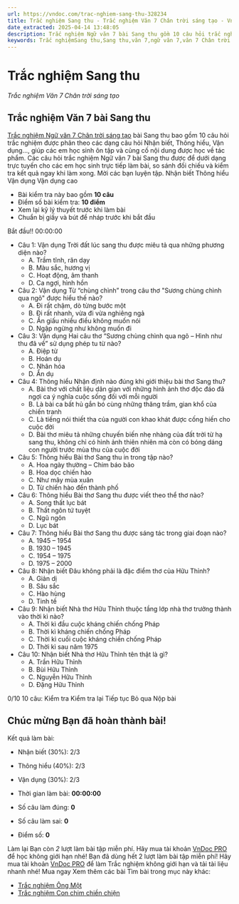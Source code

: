```yaml
---
url: https://vndoc.com/trac-nghiem-sang-thu-328234
title: Trắc nghiệm Sang thu - Trắc nghiệm Văn 7 Chân trời sáng tạo - VnDoc.com
date_extracted: 2025-04-14 13:48:05
description: Trắc nghiệm Ngữ văn 7 bài Sang thu gồm 10 câu hỏi trắc nghiệm giúp các em ôn tập củng cố kiến thức được học hiệu quả.
keywords: Trắc nghiệmSang thu,Sang thu,văn 7,ngữ văn 7,văn 7 Chân trời sáng tạo,trắc nghiệm văn 7 Chân trời sáng tạo,trắc nghiệm văn 7 bài Sang thu,trắc nghiệm ngữ văn 7 bài Sang thu,trắc nghiệm văn 7 Sang thu
---
```


# Trắc nghiệm Sang thu
 _Trắc nghiệm Văn 7 Chân trời sáng tạo_
## Trắc nghiệm Văn 7 bài Sang thu
[Trắc nghiệm Ngữ văn 7 Chân trời sáng tạo](<https://vndoc.com/trac-nghiem-ngu-van-7-chan-troi-sang-tao>) bài Sang thu bao gồm 10 câu hỏi trắc nghiệm được phân theo các dạng câu hỏi Nhận biết, Thông hiểu, Vận dụng..., giúp các em học sinh ôn tập và củng cố nội dung được học về tác phẩm.
Các câu hỏi trắc nghiệm Ngữ văn 7 bài Sang thu được để dưới dạng trực tuyến cho các em học sinh trực tiếp làm bài, so sánh đối chiếu và kiểm tra kết quả ngay khi làm xong. Mời các bạn luyện tập.
Nhận biết Thông hiểu Vận dụng Vận dụng cao
  * Bài kiểm tra này bao gồm **10 câu**
  * Điểm số bài kiểm tra: **10 điểm**
  * Xem lại kỹ lý thuyết trước khi làm bài
  * Chuẩn bị giấy và bút để nháp trước khi bắt đầu

Bắt đầu\!\!
00:00:00
  * Câu 1:  Vận dụng
Trời đất lúc sang thu được miêu tả qua những phương diện nào?
    * A. Trầm tĩnh, răn dạy 
    * B. Màu sắc, hương vị 
    * C. Hoạt động, âm thanh 
    * D. Ca ngợi, hình hồn 
  * Câu 2:  Vận dụng
Từ “chùng chình” trong câu thơ "Sương chùng chình qua ngõ" được hiểu thế nào?
    * A. Đi rất chậm, dò từng bước một 
    * B. Đi rất nhanh, vừa đi vừa nghiêng ngả 
    * C. Ẩn giấu nhiều điều không muốn nói 
    * D. Ngập ngừng như không muốn đi 
  * Câu 3:  Vận dụng
Hai câu thơ “Sương chùng chình qua ngõ – Hình như thu đã về” sử dụng phép tu từ nào?
    * A. Điệp từ 
    * B. Hoán dụ 
    * C. Nhân hóa 
    * D. Ẩn dụ 
  * Câu 4:  Thông hiểu
Nhận định nào đúng khi giới thiệu bài thơ Sang thu?
    * A. Bài thơ với chất liệu dân gian với những hình ảnh thơ độc đáo đã ngợi ca ý nghĩa cuộc sống đối với mỗi người 
    * B. Là bài ca bất hủ gắn bó cùng những thăng trầm, gian khổ của chiến tranh 
    * C. Là tiếng nói thiết tha của người con khao khát được cống hiến cho cuộc đời 
    * D. Bài thơ miêu tả những chuyến biến nhẹ nhàng của đất trời từ hạ sang thu, không chỉ có hình ảnh thiên nhiên mà còn có bóng dáng con người trước mùa thu của cuộc đời 
  * Câu 5:  Thông hiểu
Bài thơ Sang thu in trong tập nào?
    * A. Hoa ngày thường – Chim báo bão 
    * B. Hoa dọc chiến hào 
    * C. Như mây mùa xuân 
    * D. Từ chiến hào đến thành phố 
  * Câu 6:  Thông hiểu
Bài thơ Sang thu được viết theo thể thơ nào?
    * A. Song thất lục bát 
    * B. Thất ngôn tứ tuyệt 
    * C. Ngũ ngôn 
    * D. Lục bát 
  * Câu 7:  Thông hiểu
Bài thơ Sang thu được sáng tác trong giai đoạn nào?
    * A. 1945 – 1954 
    * B. 1930 – 1945 
    * C. 1954 – 1975 
    * D. 1975 – 2000 
  * Câu 8:  Nhận biết
Đâu không phải là đặc điểm thơ của Hữu Thỉnh?
    * A. Giản dị 
    * B. Sâu sắc 
    * C. Hào hùng 
    * D. Tinh tế 
  * Câu 9:  Nhận biết
Nhà thơ Hữu Thỉnh thuộc tầng lớp nhà thơ trưởng thành vào thời kì nào?
    * A. Thời kì đầu cuộc kháng chiến chống Pháp 
    * B. Thời kì kháng chiến chống Pháp 
    * C. Thời kì cuối cuộc kháng chiến chống Pháp 
    * D. Thời kì sau năm 1975 
  * Câu 10:  Nhận biết
Nhà thơ Hữu Thỉnh tên thật là gì?
    * A. Trần Hữu Thỉnh 
    * B. Bùi Hữu Thỉnh 
    * C. Nguyễn Hữu Thỉnh 
    * D. Đặng Hữu Thỉnh 

0/10
10 câu:
Kiểm tra Kiểm tra lại Tiếp tục Bỏ qua Nộp bài
## Chúc mừng Bạn đã hoàn thành bài\!
Kết quả làm bài:
  * Nhận biết \(30%\):
2/3
  * Thông hiểu \(40%\):
2/3
  * Vận dụng \(30%\):
2/3

  * Thời gian làm bài:  **00:00:00**
  * Số câu làm đúng: **0**
  * Số câu làm sai: **0**
  * Điểm số: **0**

Làm lại
Bạn còn _2_ lượt làm bài tập miễn phí. Hãy mua tài khoản [VnDoc PRO](</pro>) để học không giới hạn nhé\!  Bạn đã dùng hết 2 lượt làm bài tập miễn phí\! Hãy mua tài khoản [VnDoc PRO](</pro>) để làm Trắc nghiệm không giới hạn và tải tài liệu nhanh nhé\!  Mua ngay
Xem thêm các bài Tìm bài trong mục này khác:
  * [Trắc nghiệm Ông Một](</trac-nghiem-ong-mot-328241>)
  * [Trắc nghiệm Con chim chiền chiện](</trac-nghiem-bai-con-chim-chien-chien-lop-7-328286>)

